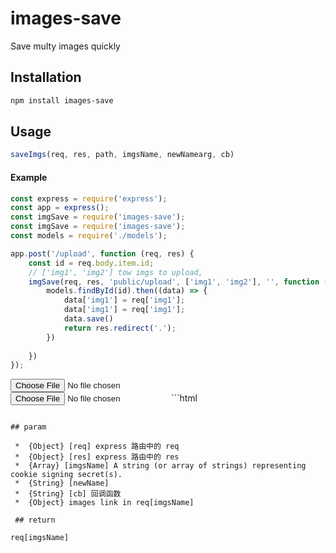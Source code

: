 # images-save

Save multy images quickly

## Installation

```bash
npm install images-save
```

## Usage 

```js
saveImgs(req, res, path, imgsName, newNamearg, cb)
```

#### Example

```js
const express = require('express');
const app = express();
const imgSave = require('images-save');
const imgSave = require('images-save');
const models = require('./models');

app.post('/upload', function (req, res) {
    const id = req.body.item.id;
    // ['img1', 'img2'] tow imgs to upload,
    imgSave(req, res, 'public/upload', ['img1', 'img2'], '', function () {
        models.findById(id).then((data) => {
            data['img1'] = req['img1'];
            data['img1'] = req['img1'];
            data.save()
            return res.redirect('.');
        })
        
    })
});

```
  <input type='file' name="img1" >
  <input type='file' name="img2" >
```html


```

## param

 *  {Object} [req] express 路由中的 req
 *  {Object} [res] express 路由中的 res
 *  {Array} [imgsName] A string (or array of strings) representing cookie signing secret(s).
 *  {String} [newName]
 *  {String} [cb] 回调函数
 *  {Object} images link in req[imgsName]

 ## return 

req[imgsName]
